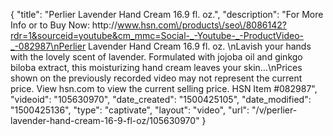 {
    "title": "Perlier Lavender Hand Cream 16.9 fl. oz.",
    "description": "For More Info or to Buy Now: http:\/\/www.hsn.com\/products\/seo\/8086142?rdr=1&sourceid=youtube&cm_mmc=Social-_-Youtube-_-ProductVideo-_-082987\nPerlier Lavender Hand Cream 16.9 fl. oz. \nLavish your hands with the lovely scent of lavender. Formulated with jojoba oil and ginkgo biloba extract, this moisturizing hand cream leaves your skin...\nPrices shown on the previously recorded video may not represent the current price.  View hsn.com to view the current selling price. HSN Item #082987",
    "videoid": "105630970",
    "date_created": "1500425105",
    "date_modified": "1500425136",
    "type": "captivate",
    "layout": "video",
    "url": "\/v\/perlier-lavender-hand-cream-16-9-fl-oz\/105630970"
}